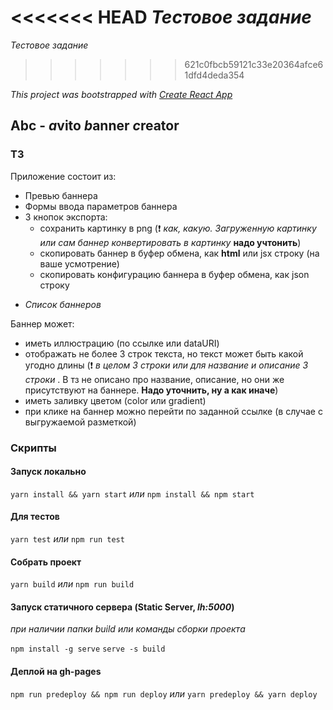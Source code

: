 <<<<<<< HEAD
*Тестовое задание* 
=======
*Тестовое задание*
>>>>>>> 621c0fbcb59121c33e20364afce61dfd4deda354

*This project was bootstrapped with [Create React App](https://github.com/facebook/create-react-app)*

## Abc - *a*vito *b*anner *c*reator

### ТЗ

Приложение состоит из:
- Превью баннера
- Формы ввода параметров баннера
- 3 кнопок экспорта:
  - сохранить картинку в png (:exclamation: _как, какую. Загруженную картинку или сам баннер конвертировать в картинку_ **надо учтонить**)
  - скопировать баннер в буфер обмена, как **html** или jsx строку (на ваше усмотрение)
  - скопировать конфигурацию баннера в буфер обмена, как json строку
+ _Список баннеров_


Баннер может:
- иметь иллюстрацию (по ссылке или dataURI)
- отображать не более 3 строк текста, но текст может быть какой угодно длины (:exclamation: _в целом 3 строки или для название и описание 3 строки_ . В тз не описано про название, описание, но они же присутствуют на баннере. __Надо уточнить, ну а как иначе__)
- иметь заливку цветом (color или gradient)
- при клике на баннер можно перейти по заданной ссылке (в случае с выгружаемой разметкой)

### Скрипты

#### Запуск локально
`yarn install && yarn start`
_или_
 `npm install && npm start`

#### Для тестов
`yarn test`
_или_
`npm run test`

#### Собрать проект
`yarn build`
_или_
 `npm run build`

#### Запуск статичного сервера (Static Server, _lh:5000_) 
_при наличии папки build или команды сборки проекта_

 `npm install -g serve`
 `serve -s build`

 #### Деплой на gh-pages 
 `npm run predeploy && npm run deploy`
 _или_
 `yarn predeploy && yarn deploy`
